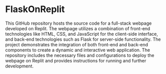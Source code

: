 # FlaskOnReplit
This GitHub repository hosts the source code for a full-stack webpage developed on Replit. The webpage utilizes a combination of front-end technologies like HTML, CSS, and JavaScript for the client-side interface, and back-end technologies such as Flask for server-side functionality. The project demonstrates the integration of both front-end and back-end components to create a dynamic and interactive web application. The repository includes the necessary files and configurations to deploy the webpage on Replit and provides instructions for running and further development.
